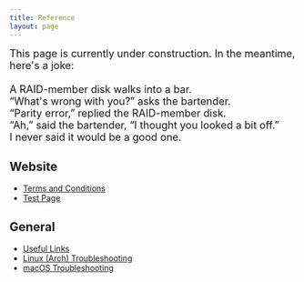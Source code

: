 ```yaml
---
title: Reference
layout: page
--- 
```

<font size="4">
This page is currently under construction. In the meantime, here's a joke:
<br><br>
A RAID-member disk walks into a bar. <br>
“What's wrong with you?” asks the bartender.<br>
“Parity error,” replied the RAID-member disk. <br>
“Ah,” said the bartender, “I thought you looked a bit off.”
<br>
I never said it would be a good one. 
</font>

## Website ## 

- [Terms and Conditions](https://martbetz.github.io/terms-and-conditions.html)
- [Test Page](https://martbetz.github.io/test.html)

## General ##

- [Useful Links](https://martbetz.github.io/links.html)
- [Linux (Arch) Troubleshooting](https://martbetz.github.io/linux-trouble-shooting.html)
- [macOS Troubleshooting](https://martbetz.github.io/macos-trouble-shooting.html)
